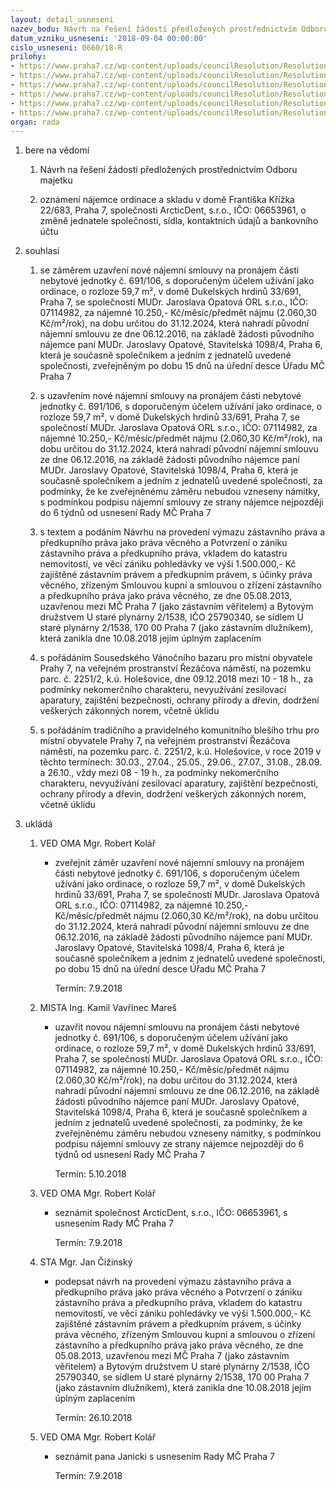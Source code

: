 ```yaml
---
layout: detail_usneseni
nazev_bodu: Návrh na řešení žádostí předložených prostřednictvím Odboru majetku
datum_vzniku_usneseni: '2018-09-04 00:00:00'
cislo_usneseni: 0660/18-R
prilohy:
- https://www.praha7.cz/wp-content/uploads/councilResolution/Resolutions/30206/export/01_NBP20180904~389236.docx
- https://www.praha7.cz/wp-content/uploads/councilResolution/Resolutions/30206/export/02_NBP20180904~389235.pdf
- https://www.praha7.cz/wp-content/uploads/councilResolution/Resolutions/30206/export/03_NBP20180904~389233.pdf
- https://www.praha7.cz/wp-content/uploads/councilResolution/Resolutions/30206/export/04_NBP20180904~389231.doc
- https://www.praha7.cz/wp-content/uploads/councilResolution/Resolutions/30206/export/05_NBP20180904~389229.pdf
- https://www.praha7.cz/wp-content/uploads/councilResolution/Resolutions/30206/export/export~389563.pdf
organ: rada
---
```

<ol id="urzList" class="urzList_view"><li class="urzClass1" id=""><span name="1">bere na vědomí</span><ol class="urzOlClass decimal "><li class="urzClass2" id="" style="text-align: left;"><span><p>Návrh na řešení žádostí předložených prostřednictvím Odboru majetku</p></span></li><li class="urzClass2" id="" style="text-align: left;"><span><p>oznámení nájemce ordinace a skladu v domě Františka Křížka 22/683, Praha 7, společnosti ArcticDent, s.r.o., IČO: 06653961, o změně jednatele společnosti, sídla, kontaktních údajů a bankovního účtu</p></span></li></ol></li><li class="urzClass1" id=""><span name="26">souhlasí</span><ol class="urzOlClass decimal " id=""><li class="urzClass2" id="" style="text-align: left;"><span><p>se záměrem uzavření nové nájemní smlouvy na pronájem části nebytové jednotky č. 691/106, s doporučeným účelem užívání jako ordinace, o rozloze 59,7 m², v domě Dukelských hrdinů 33/691, Praha 7, se společností MUDr. Jaroslava Opatová ORL s.r.o., IČO: 07114982, za nájemné 10.250,- Kč/měsíc/předmět nájmu (2.060,30 Kč/m²/rok), na dobu určitou do 31.12.2024, která nahradí původní nájemní smlouvu&nbsp;ze dne 06.12.2016, na základě žádosti původního nájemce paní&nbsp;MUDr. Jaroslavy Opatové, Stavitelská 1098/4, Praha 6, která je současně společníkem a jedním z jednatelů uvedené společnosti, zveřejněným po dobu 15 dnů na úřední desce Úřadu MČ Praha 7</p></span></li><li class="urzClass2" id="" style="text-align: left;"><span><p>s uzavřením nové nájemní smlouvy na pronájem části nebytové jednotky č. 691/106, s doporučeným účelem užívání jako ordinace, o rozloze 59,7 m², v domě Dukelských hrdinů 33/691, Praha 7, se společností MUDr. Jaroslava Opatová ORL s.r.o., IČO: 07114982, za nájemné 10.250,- Kč/měsíc/předmět nájmu (2.060,30 Kč/m²/rok), na dobu určitou do 31.12.2024, která nahradí původní nájemní smlouvu ze dne 06.12.2016, na základě žádosti původního nájemce paní MUDr. Jaroslavy Opatové, Stavitelská 1098/4, Praha 6, která je současně společníkem a jedním z jednatelů uvedené společnosti, za podmínky, že ke zveřejněnému záměru nebudou vzneseny námitky, s podmínkou podpisu nájemní smlouvy ze strany nájemce nejpozději do 6 týdnů od usnesení Rady MČ Praha 7<br></p></span></li><li class="urzClass2" id="" style="text-align: left;"><span><p>s textem a podáním Návrhu na provedení výmazu zástavního práva a předkupního práva jako práva věcného a Potvrzení o zániku zástavního práva a předkupního práva, vkladem do katastru nemovitostí, ve věci zániku pohledávky ve výši 1.500.000,- Kč zajištěné zástavním právem a předkupním právem, s účinky práva věcného, zřízeným Smlouvou kupní a smlouvou o zřízení zástavního a předkupního práva jako práva věcného, ze dne 05.08.2013, uzavřenou mezi MČ Praha 7 (jako zástavním věřitelem) a Bytovým družstvem U staré plynárny 2/1538, IČO 25790340, se sídlem U staré plynárny 2/1538, 170 00 Praha 7 (jako zástavním dlužníkem), která zanikla dne 10.08.2018 jejím úplným zaplacením</p></span></li><li class="urzClass2" id="" style="text-align: left;"><span><p>s pořádáním Sousedského Vánočního bazaru pro místní obyvatele Prahy 7, na veřejném prostranství Řezáčova náměstí, na pozemku parc. č. 2251/2, k.ú. Holešovice, dne 09.12.2018 mezi 10 - 18 h., za podmínky nekomerčního charakteru, nevyužívání zesilovací aparatury, zajištění bezpečnosti, ochrany přírody a dřevin, dodržení veškerých zákonných norem, včetně úklidu</p></span></li><li class="urzClass2" id="" style="text-align: left;"><span><p>s pořádáním tradičního a pravidelného komunitního blešího trhu pro místní obyvatele Prahy 7, na veřejném prostranství Řezáčova náměstí, na pozemku parc. č. 2251/2, k.ú. Holešovice, v roce 2019 v těchto termínech: 30.03., 27.04., 25.05., 29.06., 27.07., 31.08., 28.09. a 26.10., vždy mezi 08 - 19 h., za podmínky nekomerčního charakteru, nevyužívání zesilovací aparatury, zajištění bezpečnosti, ochrany přírody a dřevin, dodržení veškerých zákonných norem, včetně úklidu</p></span></li></ol></li><li class="urzClass1" id="urzUkoly"><span name="1">ukládá</span><ol class="urzOlClass"><li class="urzClass2"><span><p>VED OMA Mgr. Robert Kolář</p></span><ul class="urzUlClass"><li class="urzClass3"><span><p>zveřejnit záměr uzavření nové nájemní smlouvy na pronájem části nebytové jednotky č. 691/106, s doporučeným účelem užívání jako ordinace, o rozloze 59,7 m², v domě Dukelských hrdinů 33/691, Praha 7, se společností MUDr. Jaroslava Opatová ORL s.r.o., IČO: 07114982, za nájemné 10.250,- Kč/měsíc/předmět nájmu (2.060,30 Kč/m²/rok), na dobu určitou do 31.12.2024, která nahradí původní nájemní smlouvu ze dne 06.12.2016, na základě žádosti původního nájemce paní MUDr. Jaroslavy Opatové, Stavitelská 1098/4, Praha 6, která je současně společníkem a jedním z jednatelů uvedené společnosti, po dobu 15 dnů na úřední desce Úřadu MČ Praha 7</p></span><span class="urzUkolTermin">  Termín:&nbsp;7.9.2018</span></li></ul></li><li class="urzClass2"><span><p>MISTA Ing. Kamil Vavřinec Mareš</p></span><ul class="urzUlClass"><li class="urzClass3"><span><p>uzavřít novou nájemní smlouvu na pronájem části nebytové jednotky č. 691/106, s doporučeným účelem užívání jako ordinace, o rozloze 59,7 m², v domě Dukelských hrdinů 33/691, Praha 7, se společností MUDr. Jaroslava Opatová ORL s.r.o., IČO: 07114982, za nájemné 10.250,- Kč/měsíc/předmět nájmu (2.060,30 Kč/m²/rok), na dobu určitou do 31.12.2024, která nahradí původní nájemní smlouvu ze dne 06.12.2016, na základě žádosti původního nájemce paní MUDr. Jaroslavy Opatové, Stavitelská 1098/4, Praha 6, která je současně společníkem a jedním z jednatelů uvedené společnosti, za podmínky, že ke zveřejněnému záměru nebudou vzneseny námitky, s podmínkou podpisu nájemní smlouvy ze strany nájemce nejpozději do 6 týdnů od usnesení Rady MČ Praha 7</p></span><span class="urzUkolTermin">  Termín:&nbsp;5.10.2018</span></li></ul></li><li class="urzClass2"><span><p>VED OMA Mgr. Robert Kolář</p></span><ul class="urzUlClass"><li class="urzClass3"><span><p>seznámit společnost ArcticDent, s.r.o., IČO: 06653961, s usnesením Rady MČ Praha 7</p></span><span class="urzUkolTermin">  Termín:&nbsp;7.9.2018</span></li></ul></li><li class="urzClass2"><span><p>STA Mgr. Jan Čižinský</p></span><ul class="urzUlClass"><li class="urzClass3"><span><p>podepsat návrh na provedení výmazu zástavního práva a předkupního práva jako práva věcného a Potvrzení o zániku zástavního práva a předkupního práva, vkladem do katastru nemovitostí, ve věci zániku pohledávky ve výši 1.500.000,- Kč zajištěné zástavním právem a předkupním právem, s účinky práva věcného, zřízeným Smlouvou kupní a smlouvou o zřízení zástavního a předkupního práva jako práva věcného, ze dne 05.08.2013, uzavřenou mezi MČ Praha 7 (jako zástavním věřitelem) a Bytovým družstvem U staré plynárny 2/1538, IČO 25790340, se sídlem U staré plynárny 2/1538, 170 00 Praha 7 (jako zástavním dlužníkem), která zanikla dne 10.08.2018 jejím úplným zaplacením</p></span><span class="urzUkolTermin">  Termín:&nbsp;26.10.2018</span></li></ul></li><li class="urzClass2"><span><p>VED OMA Mgr. Robert Kolář</p></span><ul class="urzUlClass"><li class="urzClass3"><span><p>seznámit pana Janicki s usnesením Rady MČ Praha 7</p></span><span class="urzUkolTermin">  Termín:&nbsp;7.9.2018</span></li></ul></li></ol></li></ol>